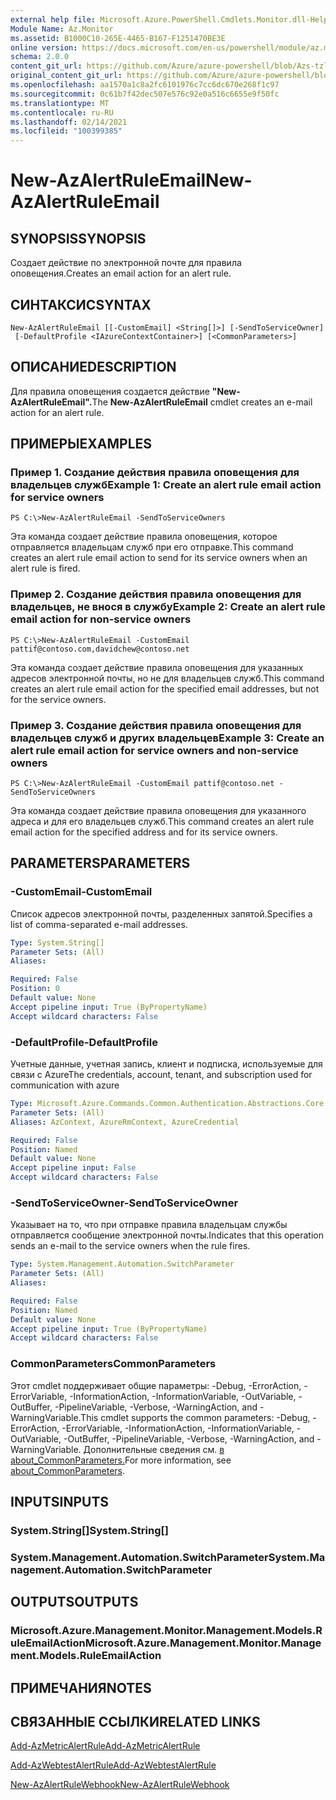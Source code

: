 ```yaml
---
external help file: Microsoft.Azure.PowerShell.Cmdlets.Monitor.dll-Help.xml
Module Name: Az.Monitor
ms.assetid: B1000C10-265E-4465-B167-F1251470BE3E
online version: https://docs.microsoft.com/en-us/powershell/module/az.monitor/new-azalertruleemail
schema: 2.0.0
content_git_url: https://github.com/Azure/azure-powershell/blob/Azs-tzl/src/Monitor/Monitor/help/New-AzAlertRuleEmail.md
original_content_git_url: https://github.com/Azure/azure-powershell/blob/Azs-tzl/src/Monitor/Monitor/help/New-AzAlertRuleEmail.md
ms.openlocfilehash: aa1570a1c8a2fc6101976c7cc6dc670e268f1c97
ms.sourcegitcommit: 0c61b7f42dec507e576c92e0a516c6655e9f50fc
ms.translationtype: MT
ms.contentlocale: ru-RU
ms.lasthandoff: 02/14/2021
ms.locfileid: "100399385"
---
```

# <span data-ttu-id="dffb0-101">New-AzAlertRuleEmail</span><span class="sxs-lookup"><span data-stu-id="dffb0-101">New-AzAlertRuleEmail</span></span>

## <span data-ttu-id="dffb0-102">SYNOPSIS</span><span class="sxs-lookup"><span data-stu-id="dffb0-102">SYNOPSIS</span></span>
<span data-ttu-id="dffb0-103">Создает действие по электронной почте для правила оповещения.</span><span class="sxs-lookup"><span data-stu-id="dffb0-103">Creates an email action for an alert rule.</span></span>

## <span data-ttu-id="dffb0-104">СИНТАКСИС</span><span class="sxs-lookup"><span data-stu-id="dffb0-104">SYNTAX</span></span>

```
New-AzAlertRuleEmail [[-CustomEmail] <String[]>] [-SendToServiceOwner]
 [-DefaultProfile <IAzureContextContainer>] [<CommonParameters>]
```

## <span data-ttu-id="dffb0-105">ОПИСАНИЕ</span><span class="sxs-lookup"><span data-stu-id="dffb0-105">DESCRIPTION</span></span>
<span data-ttu-id="dffb0-106">Для правила оповещения создается действие **"New-AzAlertRuleEmail".**</span><span class="sxs-lookup"><span data-stu-id="dffb0-106">The **New-AzAlertRuleEmail** cmdlet creates an e-mail action for an alert rule.</span></span>

## <span data-ttu-id="dffb0-107">ПРИМЕРЫ</span><span class="sxs-lookup"><span data-stu-id="dffb0-107">EXAMPLES</span></span>

### <span data-ttu-id="dffb0-108">Пример 1. Создание действия правила оповещения для владельцев служб</span><span class="sxs-lookup"><span data-stu-id="dffb0-108">Example 1: Create an alert rule email action for service owners</span></span>
```
PS C:\>New-AzAlertRuleEmail -SendToServiceOwners
```

<span data-ttu-id="dffb0-109">Эта команда создает действие правила оповещения, которое отправляется владельцам служб при его отправке.</span><span class="sxs-lookup"><span data-stu-id="dffb0-109">This command creates an alert rule email action to send for its service owners when an alert rule is fired.</span></span>

### <span data-ttu-id="dffb0-110">Пример 2. Создание действия правила оповещения для владельцев, не внося в службу</span><span class="sxs-lookup"><span data-stu-id="dffb0-110">Example 2: Create an alert rule email action for non-service owners</span></span>
```
PS C:\>New-AzAlertRuleEmail -CustomEmail pattif@contoso.com,davidchew@contoso.net
```

<span data-ttu-id="dffb0-111">Эта команда создает действие правила оповещения для указанных адресов электронной почты, но не для владельцев служб.</span><span class="sxs-lookup"><span data-stu-id="dffb0-111">This command creates an alert rule email action for the specified email addresses, but not for the service owners.</span></span>

### <span data-ttu-id="dffb0-112">Пример 3. Создание действия правила оповещения для владельцев служб и других владельцев</span><span class="sxs-lookup"><span data-stu-id="dffb0-112">Example 3: Create an alert rule email action for service owners and non-service owners</span></span>
```
PS C:\>New-AzAlertRuleEmail -CustomEmail pattif@contoso.net -SendToServiceOwners
```

<span data-ttu-id="dffb0-113">Эта команда создает действие правила оповещения для указанного адреса и для его владельцев служб.</span><span class="sxs-lookup"><span data-stu-id="dffb0-113">This command creates an alert rule email action for the specified address and for its service owners.</span></span>

## <span data-ttu-id="dffb0-114">PARAMETERS</span><span class="sxs-lookup"><span data-stu-id="dffb0-114">PARAMETERS</span></span>

### <span data-ttu-id="dffb0-115">-CustomEmail</span><span class="sxs-lookup"><span data-stu-id="dffb0-115">-CustomEmail</span></span>
<span data-ttu-id="dffb0-116">Список адресов электронной почты, разделенных запятой.</span><span class="sxs-lookup"><span data-stu-id="dffb0-116">Specifies a list of comma-separated e-mail addresses.</span></span>

```yaml
Type: System.String[]
Parameter Sets: (All)
Aliases:

Required: False
Position: 0
Default value: None
Accept pipeline input: True (ByPropertyName)
Accept wildcard characters: False
```

### <span data-ttu-id="dffb0-117">-DefaultProfile</span><span class="sxs-lookup"><span data-stu-id="dffb0-117">-DefaultProfile</span></span>
<span data-ttu-id="dffb0-118">Учетные данные, учетная запись, клиент и подписка, используемые для связи с Azure</span><span class="sxs-lookup"><span data-stu-id="dffb0-118">The credentials, account, tenant, and subscription used for communication with azure</span></span>

```yaml
Type: Microsoft.Azure.Commands.Common.Authentication.Abstractions.Core.IAzureContextContainer
Parameter Sets: (All)
Aliases: AzContext, AzureRmContext, AzureCredential

Required: False
Position: Named
Default value: None
Accept pipeline input: False
Accept wildcard characters: False
```

### <span data-ttu-id="dffb0-119">-SendToServiceOwner</span><span class="sxs-lookup"><span data-stu-id="dffb0-119">-SendToServiceOwner</span></span>
<span data-ttu-id="dffb0-120">Указывает на то, что при отправке правила владельцам службы отправляется сообщение электронной почты.</span><span class="sxs-lookup"><span data-stu-id="dffb0-120">Indicates that this operation sends an e-mail to the service owners when the rule fires.</span></span>

```yaml
Type: System.Management.Automation.SwitchParameter
Parameter Sets: (All)
Aliases:

Required: False
Position: Named
Default value: None
Accept pipeline input: True (ByPropertyName)
Accept wildcard characters: False
```

### <span data-ttu-id="dffb0-121">CommonParameters</span><span class="sxs-lookup"><span data-stu-id="dffb0-121">CommonParameters</span></span>
<span data-ttu-id="dffb0-122">Этот cmdlet поддерживает общие параметры: -Debug, -ErrorAction, -ErrorVariable, -InformationAction, -InformationVariable, -OutVariable, -OutBuffer, -PipelineVariable, -Verbose, -WarningAction, and -WarningVariable.</span><span class="sxs-lookup"><span data-stu-id="dffb0-122">This cmdlet supports the common parameters: -Debug, -ErrorAction, -ErrorVariable, -InformationAction, -InformationVariable, -OutVariable, -OutBuffer, -PipelineVariable, -Verbose, -WarningAction, and -WarningVariable.</span></span> <span data-ttu-id="dffb0-123">Дополнительные сведения см. [в about_CommonParameters.](http://go.microsoft.com/fwlink/?LinkID=113216)</span><span class="sxs-lookup"><span data-stu-id="dffb0-123">For more information, see [about_CommonParameters](http://go.microsoft.com/fwlink/?LinkID=113216).</span></span>

## <span data-ttu-id="dffb0-124">INPUTS</span><span class="sxs-lookup"><span data-stu-id="dffb0-124">INPUTS</span></span>

### <span data-ttu-id="dffb0-125">System.String[]</span><span class="sxs-lookup"><span data-stu-id="dffb0-125">System.String[]</span></span>

### <span data-ttu-id="dffb0-126">System.Management.Automation.SwitchParameter</span><span class="sxs-lookup"><span data-stu-id="dffb0-126">System.Management.Automation.SwitchParameter</span></span>

## <span data-ttu-id="dffb0-127">OUTPUTS</span><span class="sxs-lookup"><span data-stu-id="dffb0-127">OUTPUTS</span></span>

### <span data-ttu-id="dffb0-128">Microsoft.Azure.Management.Monitor.Management.Models.RuleEmailAction</span><span class="sxs-lookup"><span data-stu-id="dffb0-128">Microsoft.Azure.Management.Monitor.Management.Models.RuleEmailAction</span></span>

## <span data-ttu-id="dffb0-129">ПРИМЕЧАНИЯ</span><span class="sxs-lookup"><span data-stu-id="dffb0-129">NOTES</span></span>

## <span data-ttu-id="dffb0-130">СВЯЗАННЫЕ ССЫЛКИ</span><span class="sxs-lookup"><span data-stu-id="dffb0-130">RELATED LINKS</span></span>


[<span data-ttu-id="dffb0-131">Add-AzMetricAlertRule</span><span class="sxs-lookup"><span data-stu-id="dffb0-131">Add-AzMetricAlertRule</span></span>](./Add-AzMetricAlertRule.md)

[<span data-ttu-id="dffb0-132">Add-AzWebtestAlertRule</span><span class="sxs-lookup"><span data-stu-id="dffb0-132">Add-AzWebtestAlertRule</span></span>](./Add-AzWebtestAlertRule.md)

[<span data-ttu-id="dffb0-133">New-AzAlertRuleWebhook</span><span class="sxs-lookup"><span data-stu-id="dffb0-133">New-AzAlertRuleWebhook</span></span>](./New-AzAlertRuleWebhook.md)


